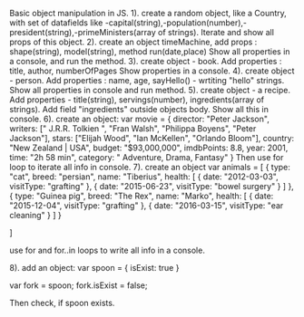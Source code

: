 Basic object manipulation in JS.
1). create a random object, like a Country, with set of datafields like -capital(string),-population(number),-president(string),-primeMinisters(array of strings).
Iterate and show all props of this object.
2). create an object timeMachine, add props :
shape(string), model(string), method run(date,place)
Show all properties in a console, and run the method.
3). create object - book.
Add properties : title, author, numberOfPages
Show properties in a console.
 4). create object - person.
 Add properties : name, age, sayHello() - wrtiting "hello" strings.
 Show all properties in console and run method.
 5). create object - a recipe.
 Add properties - title(string), servings(number), ingredients(array of strings).
 Add field "ingredients" outside objects body.
 Show all this in console.
 6). create an object:
 var movie = {
    director: "Peter Jackson",
    writers: [" J.R.R. Tolkien ", "Fran Walsh", "Philippa Boyens", "Peter Jackson"],
    stars: ["Elijah Wood", "Ian McKellen", "Orlando Bloom"],
    country: "New Zealand | USA",
    budget: "$93,000,000",
    imdbPoints: 8.8,
    year: 2001,
    time: "2h 58 min",
    category: " Adventure, Drama, Fantasy"
}
Then use for loop to iterate all info in console.
7). create an object
var animals = [
    {
        type: "cat",
        breed: "persian",
        name: "Tiberius",
        health: [
            {
                date: "2012-03-03",
                visitType: "grafting"
            },
            {
                date: "2015-06-23",
                visitType: "bowel surgery"
            }
        ]
    },
    {
        type: "Guinea pig",
        breed: "The Rex",
        name: "Marko",
        health: [
            {
                date: "2015-12-04",
                visitType: "grafting"
            },
            {
                date: "2016-03-15",
                visitType: "ear cleaning"
            }
        ]
    }

]

use for and for..in loops to write all info in a console.

8). add an object:
var spoon = {
    isExist: true
}

var fork = spoon;
fork.isExist  = false;

Then check, if spoon exists.